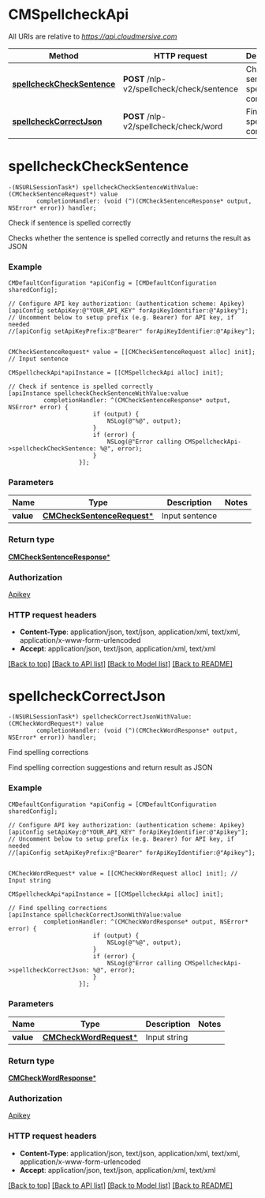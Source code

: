 # CMSpellcheckApi

All URIs are relative to *https://api.cloudmersive.com*

Method | HTTP request | Description
------------- | ------------- | -------------
[**spellcheckCheckSentence**](CMSpellcheckApi.md#spellcheckchecksentence) | **POST** /nlp-v2/spellcheck/check/sentence | Check if sentence is spelled correctly
[**spellcheckCorrectJson**](CMSpellcheckApi.md#spellcheckcorrectjson) | **POST** /nlp-v2/spellcheck/check/word | Find spelling corrections


# **spellcheckCheckSentence**
```objc
-(NSURLSessionTask*) spellcheckCheckSentenceWithValue: (CMCheckSentenceRequest*) value
        completionHandler: (void (^)(CMCheckSentenceResponse* output, NSError* error)) handler;
```

Check if sentence is spelled correctly

Checks whether the sentence is spelled correctly and returns the result as JSON

### Example 
```objc
CMDefaultConfiguration *apiConfig = [CMDefaultConfiguration sharedConfig];

// Configure API key authorization: (authentication scheme: Apikey)
[apiConfig setApiKey:@"YOUR_API_KEY" forApiKeyIdentifier:@"Apikey"];
// Uncomment below to setup prefix (e.g. Bearer) for API key, if needed
//[apiConfig setApiKeyPrefix:@"Bearer" forApiKeyIdentifier:@"Apikey"];


CMCheckSentenceRequest* value = [[CMCheckSentenceRequest alloc] init]; // Input sentence

CMSpellcheckApi*apiInstance = [[CMSpellcheckApi alloc] init];

// Check if sentence is spelled correctly
[apiInstance spellcheckCheckSentenceWithValue:value
          completionHandler: ^(CMCheckSentenceResponse* output, NSError* error) {
                        if (output) {
                            NSLog(@"%@", output);
                        }
                        if (error) {
                            NSLog(@"Error calling CMSpellcheckApi->spellcheckCheckSentence: %@", error);
                        }
                    }];
```

### Parameters

Name | Type | Description  | Notes
------------- | ------------- | ------------- | -------------
 **value** | [**CMCheckSentenceRequest***](CMCheckSentenceRequest.md)| Input sentence | 

### Return type

[**CMCheckSentenceResponse***](CMCheckSentenceResponse.md)

### Authorization

[Apikey](../README.md#Apikey)

### HTTP request headers

 - **Content-Type**: application/json, text/json, application/xml, text/xml, application/x-www-form-urlencoded
 - **Accept**: application/json, text/json, application/xml, text/xml

[[Back to top]](#) [[Back to API list]](../README.md#documentation-for-api-endpoints) [[Back to Model list]](../README.md#documentation-for-models) [[Back to README]](../README.md)

# **spellcheckCorrectJson**
```objc
-(NSURLSessionTask*) spellcheckCorrectJsonWithValue: (CMCheckWordRequest*) value
        completionHandler: (void (^)(CMCheckWordResponse* output, NSError* error)) handler;
```

Find spelling corrections

Find spelling correction suggestions and return result as JSON

### Example 
```objc
CMDefaultConfiguration *apiConfig = [CMDefaultConfiguration sharedConfig];

// Configure API key authorization: (authentication scheme: Apikey)
[apiConfig setApiKey:@"YOUR_API_KEY" forApiKeyIdentifier:@"Apikey"];
// Uncomment below to setup prefix (e.g. Bearer) for API key, if needed
//[apiConfig setApiKeyPrefix:@"Bearer" forApiKeyIdentifier:@"Apikey"];


CMCheckWordRequest* value = [[CMCheckWordRequest alloc] init]; // Input string

CMSpellcheckApi*apiInstance = [[CMSpellcheckApi alloc] init];

// Find spelling corrections
[apiInstance spellcheckCorrectJsonWithValue:value
          completionHandler: ^(CMCheckWordResponse* output, NSError* error) {
                        if (output) {
                            NSLog(@"%@", output);
                        }
                        if (error) {
                            NSLog(@"Error calling CMSpellcheckApi->spellcheckCorrectJson: %@", error);
                        }
                    }];
```

### Parameters

Name | Type | Description  | Notes
------------- | ------------- | ------------- | -------------
 **value** | [**CMCheckWordRequest***](CMCheckWordRequest.md)| Input string | 

### Return type

[**CMCheckWordResponse***](CMCheckWordResponse.md)

### Authorization

[Apikey](../README.md#Apikey)

### HTTP request headers

 - **Content-Type**: application/json, text/json, application/xml, text/xml, application/x-www-form-urlencoded
 - **Accept**: application/json, text/json, application/xml, text/xml

[[Back to top]](#) [[Back to API list]](../README.md#documentation-for-api-endpoints) [[Back to Model list]](../README.md#documentation-for-models) [[Back to README]](../README.md)

